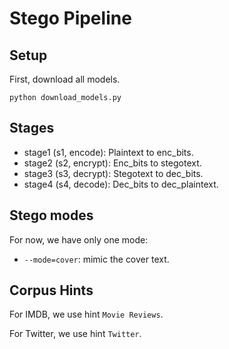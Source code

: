 # Stego Pipeline

## Setup

First, download all models.
```shell
python download_models.py
```

## Stages

* stage1 (s1,  encode): Plaintext to enc_bits.
* stage2 (s2, encrypt): Enc_bits to stegotext.
* stage3 (s3, decrypt): Stegotext to dec_bits.
* stage4 (s4,  decode): Dec_bits to dec_plaintext.

## Stego modes

For now, we have only one mode:
* `--mode=cover`: mimic the cover text.

## Corpus Hints

For IMDB, we use hint `Movie Reviews`.

For Twitter, we use hint `Twitter`.
